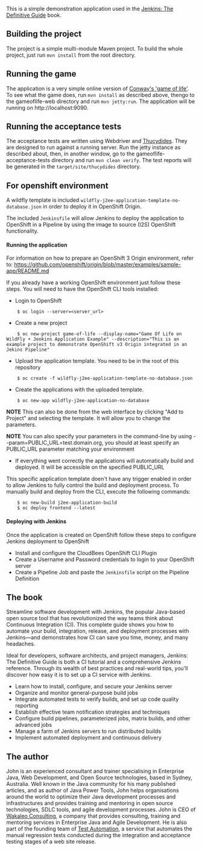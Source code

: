 This is a simple demonstration application used in the [Jenkins: The Definitive Guide](http://wakaleo.com/books/jenkins-the-definitive-guide) book.

## Building the project

The project is a simple multi-module Maven project. To build the whole project, just run `mvn install` from the root directory.

## Running the game

The application is a very simple online version of [Conway's 'game of life'](http://en.wikipedia.org/wiki/Conway's_Game_of_Life). To see what the game does, run `mvn install` as described above, thengo to the gameoflife-web directory and run `mvn jetty:run`. The application will be running on http://localhost:9090.

## Running the acceptance tests

The acceptance tests are written using Webdriver and [Thucydides](http://thucydides.info). They are designed to run against a running server. Run the jetty instance as described about, then, in another window, go to the gameoflife-acceptance-tests directory and run `mvn clean verify`. The test reports will be generated in the `target/site/thucydides` directory.

## For openshift environment

A wildfly template is included `wildfly-j2ee-application-template-no-database.json` in order to deploy it in OpenShift Origin.

The included `Jenkinsfile` will allow Jenkins to deploy the application to OpenShift in a Pipeline by using the image to source (I2S) OpenShift functionality.

#### Running the application

For information on how to prepare an OpenShift 3 Origin environment, refer to: https://github.com/openshift/origin/blob/master/examples/sample-app/README.md

If you already have a working OpenShift environment just follow these steps. You will need to have the OpenShift CLI tools installed:

* Login to OpenShift
```
    $ oc login --server=<server_url>
```
* Create a new project
```
    $ oc new-project game-of-life --display-name="Game Of Life on WildFly + Jenkins Application Example" --description="This is an example project to demonstrate OpenShift v3 Origin integrated in an Jekins Pipeline"
```
* Upload the application template. You need to be in the root of this repository
```
    $ oc create -f wildfly-j2ee-application-template-no-database.json
```
* Create the applications with the uploaded template. 
```
    $ oc new-app wildfly-j2ee-application-no-database
```
**NOTE** This can also be done from the web interface by clicking "Add to Project" and selecting the template. It will allow you to change the parameters. 
	
**NOTE** You can also specify your parameters in the command-line by using --param=PUBLIC_URL=test.domain.org, you should at least specify an PUBLIC_URL parameter matching your environment

* If everything went correctly the applications will automatically build and deployed. It will be accessible on the specified PUBLIC_URL

This specific application template doen't have any trigger enabled in order to allow Jenkins to fully control the build and deployment process. To manually build and deploy from the CLI, execute the following commands:

```
    $ oc new-build j2ee-application-build
    $ oc deploy frontend --latest
```

#### Deploying with Jenkins

Once the application is created on OpenShift follow these steps to configure Jenkins deployment to OpenShift

* Install and configure the CloudBees OpenShift CLI Plugin
* Create a Username and Password credentials to login to your OpenShift server
* Create a Pipeline Job and paste the `Jenkinsfile` script on the Pipeline Definition


## The book

Streamline software development with Jenkins, the popular Java-based open source tool that has revolutionized the way teams think about Continuous Integration (CI). This complete guide shows you how to automate your build, integration, release, and deployment processes with Jenkins—and demonstrates how CI can save you time, money, and many headaches.

Ideal for developers, software architects, and project managers, Jenkins: The Definitive Guide is both a CI tutorial and a comprehensive Jenkins reference. Through its wealth of best practices and real-world tips, you'll discover how easy it is to set up a CI service with Jenkins.

 - Learn how to install, configure, and secure your Jenkins server
 - Organize and monitor general-purpose build jobs
 - Integrate automated tests to verify builds, and set up code quality reporting
 - Establish effective team notification strategies and techniques
 - Configure build pipelines, parameterized jobs, matrix builds, and other advanced jobs
 - Manage a farm of Jenkins servers to run distributed builds
 - Implement automated deployment and continuous delivery

## The author

John is an experienced consultant and trainer specialising in Enterprise Java, Web Development, and Open Source technologies, based in Sydney, Australia. Well known in the Java community for his many published articles, and as author of Java Power Tools, John helps organisations around the world to optimize their Java development processes and infrastructures and provides training and mentoring in open source technologies, SDLC tools, and agile development processes. John is CEO of [Wakaleo Consulting](http://www.wakaleo.com), a company that provides consulting, training and mentoring services in Enterprise Java and Agile Development. He is also part of the founding team of [Test Automation](http://www.testautomation.com.au/), a service that automates the manual regression tests conducted during the integration and acceptance testing stages of a web site release.
